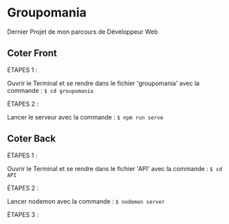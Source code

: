 # Groupomania

Dernier Projet de mon parcours de Développeur Web

## Coter Front

ÉTAPES 1 :

Ouvrir le Terminal et se rendre dans le fichier 'groupomania' avec la commande :
`$ cd groupomania`

ÉTAPES 2 :

Lancer le serveur avec la commande :
`$ npm run serve`

## Coter Back

ÉTAPES 1 :

Ouvrir le Terminal et se rendre dans le fichier 'API' avec la commande :
`$ cd API`

ÉTAPES 2 :

Lancer nodemon avec la commande :
`$ nodemon server`

ÉTAPES 3 :
